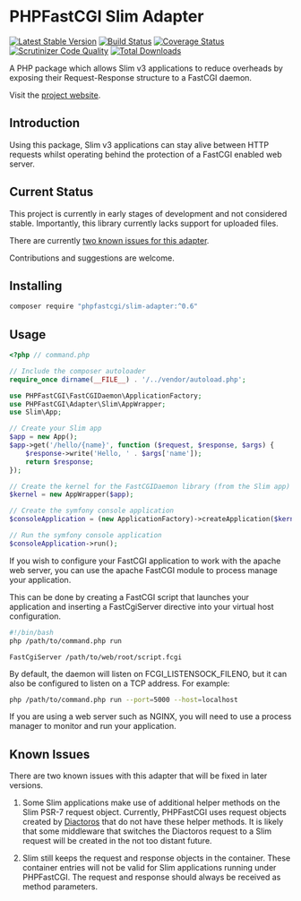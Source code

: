 # PHPFastCGI Slim Adapter

[![Latest Stable Version](https://poser.pugx.org/phpfastcgi/slim-adapter/v/stable)](https://packagist.org/packages/phpfastcgi/slim-adapter)
[![Build Status](https://travis-ci.org/PHPFastCGI/SlimAdapter.svg?branch=master)](https://travis-ci.org/PHPFastCGI/SlimAdapter)
[![Coverage Status](https://coveralls.io/repos/PHPFastCGI/SlimAdapter/badge.svg?branch=master&service=github)](https://coveralls.io/github/PHPFastCGI/SlimAdapter?branch=master)
[![Scrutinizer Code Quality](https://scrutinizer-ci.com/g/PHPFastCGI/SlimAdapter/badges/quality-score.png?b=master)](https://scrutinizer-ci.com/g/PHPFastCGI/SlimAdapter/?branch=master)
[![Total Downloads](https://poser.pugx.org/phpfastcgi/slim-adapter/downloads)](https://packagist.org/packages/phpfastcgi/slim-adapter)

A PHP package which allows Slim v3 applications to reduce overheads by exposing their Request-Response structure to a FastCGI daemon.

Visit the [project website](http://phpfastcgi.github.io/).

## Introduction

Using this package, Slim v3 applications can stay alive between HTTP requests whilst operating behind the protection of a FastCGI enabled web server.

## Current Status

This project is currently in early stages of development and not considered stable. Importantly, this library currently lacks support for uploaded files.

There are currently [two known issues for this adapter](#known-issues).

Contributions and suggestions are welcome.

## Installing

```sh
composer require "phpfastcgi/slim-adapter:^0.6"
```

## Usage

```php
<?php // command.php

// Include the composer autoloader
require_once dirname(__FILE__) . '/../vendor/autoload.php';

use PHPFastCGI\FastCGIDaemon\ApplicationFactory;
use PHPFastCGI\Adapter\Slim\AppWrapper;
use Slim\App;

// Create your Slim app
$app = new App();
$app->get('/hello/{name}', function ($request, $response, $args) {
    $response->write('Hello, ' . $args['name']);
    return $response;
});

// Create the kernel for the FastCGIDaemon library (from the Slim app)
$kernel = new AppWrapper($app);

// Create the symfony console application
$consoleApplication = (new ApplicationFactory)->createApplication($kernel);

// Run the symfony console application
$consoleApplication->run();
```

If you wish to configure your FastCGI application to work with the apache web server, you can use the apache FastCGI module to process manage your application.

This can be done by creating a FastCGI script that launches your application and inserting a FastCgiServer directive into your virtual host configuration.

```sh
#!/bin/bash
php /path/to/command.php run
```

```
FastCgiServer /path/to/web/root/script.fcgi
```

By default, the daemon will listen on FCGI_LISTENSOCK_FILENO, but it can also be configured to listen on a TCP address. For example:

```sh
php /path/to/command.php run --port=5000 --host=localhost
```

If you are using a web server such as NGINX, you will need to use a process manager to monitor and run your application.

## Known Issues

There are two known issues with this adapter that will be fixed in later versions.

1. Some Slim applications make use of additional helper methods on the Slim PSR-7 request object. Currently, PHPFastCGI uses request objects created by [Diactoros](https://github.com/zendframework/zend-diactoros) that do not have these helper methods. It is likely that some middleware that switches the Diactoros request to a Slim request will be created in the not too distant future.

2. Slim still keeps the request and response objects in the container. These container entries will not be valid for Slim applications running under PHPFastCGI. The request and response should always be received as method parameters.
